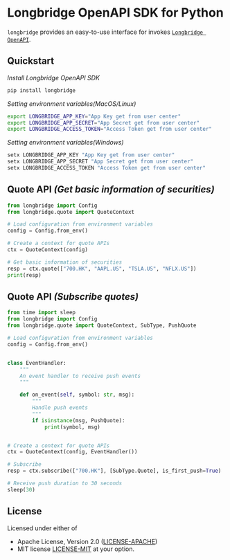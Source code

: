 # Longbridge OpenAPI SDK for Python

`longbridge` provides an easy-to-use interface for invokes [`Longbridge OpenAPI`](https://open.longbridgeapp.com/en/).

## Quickstart

_Install Longbridge OpenAPI SDK_

```bash
pip install longbridge
```

_Setting environment variables(MacOS/Linux)_

```bash
export LONGBRIDGE_APP_KEY="App Key get from user center"
export LONGBRIDGE_APP_SECRET="App Secret get from user center"
export LONGBRIDGE_ACCESS_TOKEN="Access Token get from user center"
```

_Setting environment variables(Windows)_

```powershell
setx LONGBRIDGE_APP_KEY "App Key get from user center"
setx LONGBRIDGE_APP_SECRET "App Secret get from user center"
setx LONGBRIDGE_ACCESS_TOKEN "Access Token get from user center"
```

## Quote API _(Get basic information of securities)_

```python
from longbridge import Config
from longbridge.quote import QuoteContext

# Load configuration from environment variables
config = Config.from_env()

# Create a context for quote APIs
ctx = QuoteContext(config)

# Get basic information of securities
resp = ctx.quote(["700.HK", "AAPL.US", "TSLA.US", "NFLX.US"])
print(resp)
```

## Quote API _(Subscribe quotes)_

```python
from time import sleep
from longbridge import Config
from longbridge.quote import QuoteContext, SubType, PushQuote

# Load configuration from environment variables
config = Config.from_env()


class EventHandler:
    """
    An event handler to receive push events
    """

    def on_event(self, symbol: str, msg):
        """
        Handle push events
        """
        if isinstance(msg, PushQuote):
            print(symbol, msg)


# Create a context for quote APIs
ctx = QuoteContext(config, EventHandler())

# Subscribe
resp = ctx.subscribe(["700.HK"], [SubType.Quote], is_first_push=True)

# Receive push duration to 30 seconds
sleep(30)
```

## License

Licensed under either of

* Apache License, Version 2.0 ([LICENSE-APACHE](http://www.apache.org/licenses/LICENSE-2.0))
* MIT license [LICENSE-MIT](http://opensource.org/licenses/MIT) at your option.
